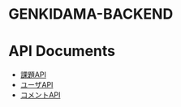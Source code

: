# GENKIDAMA-BACKEND

# API Documents

* [課題API](./kadai/README.md)
* [ユーザAPI](./user/README.md)
* [コメントAPI](./comment/README.md)
